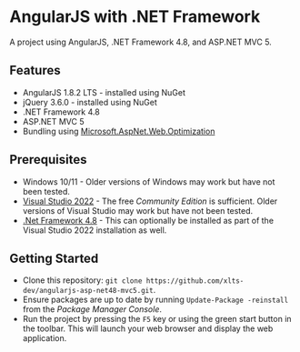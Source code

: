 # AngularJS with .NET Framework
A project using AngularJS, .NET Framework 4.8, and ASP.NET MVC 5.

## Features

- AngularJS 1.8.2 LTS - installed using NuGet
- jQuery 3.6.0 - installed using NuGet
- .NET Framework 4.8
- ASP.NET MVC 5
- Bundling using [Microsoft.AspNet.Web.Optimization](https://docs.microsoft.com/en-us/aspnet/mvc/overview/performance/bundling-and-minification)

## Prerequisites

- Windows 10/11 - Older versions of Windows may work but have not been tested.
- [Visual Studio 2022](https://visualstudio.microsoft.com/downloads/) - The free *Community Edition* is sufficient.
Older versions of Visual Studio may work but have not been tested.
- [.Net Framework 4.8](https://dotnet.microsoft.com/en-us/download/dotnet-framework) - This can optionally be installed
as part of the Visual Studio 2022 installation as well.

## Getting Started

- Clone this repository: `git clone https://github.com/xlts-dev/angularjs-asp-net48-mvc5.git`.
- Ensure packages are up to date by running `Update-Package -reinstall` from the *Package Manager Console*.
- Run the project by pressing the `F5` key or using the green start button in the toolbar. This will launch your web
browser and display the web application.
